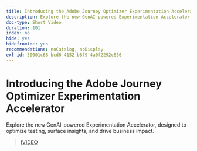 ```yaml
---
title: Introducing the Adobe Journey Optimizer Experimentation Accelerator
description: Explore the new GenAI-powered Experimentation Accelerator, designed to optimize testing, surface insights, and drive business impact.
doc-type: Short Video
duration: 101
index: no
hide: yes
hidefromtoc: yes
recommendations: noCatalog, noDisplay
exl-id: 50001c68-bcd6-4152-b8f9-4a0f2292c856
---
```

# Introducing the Adobe Journey Optimizer Experimentation Accelerator

Explore the new GenAI-powered Experimentation Accelerator, designed to optimize testing, surface insights, and drive business impact.

<!-- 62_S531_3442531_100_introducing-the-adobe-journey-optimizer-experimentation-accelerator -->
>[!VIDEO](https://video.tv.adobe.com/v/3458230/?learn=on&enablevpops=true)
